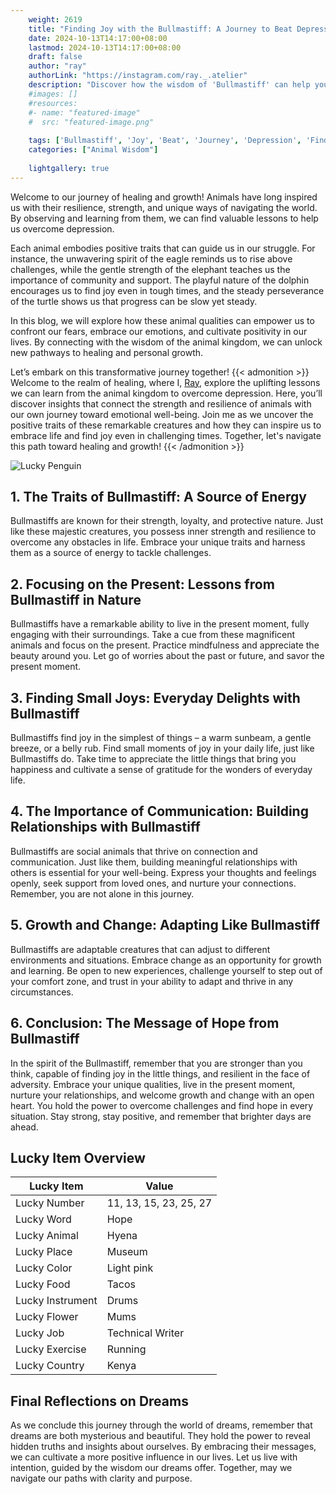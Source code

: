 ```yaml
---
    weight: 2619
    title: "Finding Joy with the Bullmastiff: A Journey to Beat Depression"  # Assuming 'title' column exists
    date: 2024-10-13T14:17:00+08:00
    lastmod: 2024-10-13T14:17:00+08:00
    draft: false
    author: "ray"
    authorLink: "https://instagram.com/ray._.atelier"
    description: "Discover how the wisdom of 'Bullmastiff' can help you overcome depression and find joy in your life journey."
    #images: []
    #resources:
    #- name: "featured-image"
    #  src: "featured-image.png"
    
    tags: ['Bullmastiff', 'Joy', 'Beat', 'Journey', 'Depression', 'Finding']
    categories: ["Animal Wisdom"]
    
    lightgallery: true
---
```

    
Welcome to our journey of healing and growth! Animals have long inspired us with their resilience, strength, and unique ways of navigating the world. By observing and learning from them, we can find valuable lessons to help us overcome depression.

Each animal embodies positive traits that can guide us in our struggle. For instance, the unwavering spirit of the eagle reminds us to rise above challenges, while the gentle strength of the elephant teaches us the importance of community and support. The playful nature of the dolphin encourages us to find joy even in tough times, and the steady perseverance of the turtle shows us that progress can be slow yet steady.

In this blog, we will explore how these animal qualities can empower us to confront our fears, embrace our emotions, and cultivate positivity in our lives. By connecting with the wisdom of the animal kingdom, we can unlock new pathways to healing and personal growth.

Let’s embark on this transformative journey together!
{{< admonition >}}
Welcome to the realm of healing, where I, [Ray](https://instagram.com/ray._.atelier), explore the uplifting lessons we can learn from the animal kingdom to overcome depression. Here, you’ll discover insights that connect the strength and resilience of animals with our own journey toward emotional well-being. Join me as we uncover the positive traits of these remarkable creatures and how they can inspire us to embrace life and find joy even in challenging times. Together, let's navigate this path toward healing and growth!
{{< /admonition >}}

![Lucky Penguin](https://cdn.pixabay.com/photo/2024/09/07/02/34/penguins-9028827_1280.jpg "Lucky Penguin")

## 1. The Traits of Bullmastiff: A Source of Energy
Bullmastiffs are known for their strength, loyalty, and protective nature. Just like these majestic creatures, you possess inner strength and resilience to overcome any obstacles in life. Embrace your unique traits and harness them as a source of energy to tackle challenges.

## 2. Focusing on the Present: Lessons from Bullmastiff in Nature
Bullmastiffs have a remarkable ability to live in the present moment, fully engaging with their surroundings. Take a cue from these magnificent animals and focus on the present. Practice mindfulness and appreciate the beauty around you. Let go of worries about the past or future, and savor the present moment.

## 3. Finding Small Joys: Everyday Delights with Bullmastiff
Bullmastiffs find joy in the simplest of things – a warm sunbeam, a gentle breeze, or a belly rub. Find small moments of joy in your daily life, just like Bullmastiffs do. Take time to appreciate the little things that bring you happiness and cultivate a sense of gratitude for the wonders of everyday life.

## 4. The Importance of Communication: Building Relationships with Bullmastiff
Bullmastiffs are social animals that thrive on connection and communication. Just like them, building meaningful relationships with others is essential for your well-being. Express your thoughts and feelings openly, seek support from loved ones, and nurture your connections. Remember, you are not alone in this journey.

## 5. Growth and Change: Adapting Like Bullmastiff
Bullmastiffs are adaptable creatures that can adjust to different environments and situations. Embrace change as an opportunity for growth and learning. Be open to new experiences, challenge yourself to step out of your comfort zone, and trust in your ability to adapt and thrive in any circumstances.

## 6. Conclusion: The Message of Hope from Bullmastiff
In the spirit of the Bullmastiff, remember that you are stronger than you think, capable of finding joy in the little things, and resilient in the face of adversity. Embrace your unique qualities, live in the present moment, nurture your relationships, and welcome growth and change with an open heart. You hold the power to overcome challenges and find hope in every situation. Stay strong, stay positive, and remember that brighter days are ahead.


## Lucky Item Overview
| Lucky Item          | Value              |
|---------------|--------------------|
| Lucky Number        | 11, 13, 15, 23, 25, 27  |
| Lucky Word          | Hope |
| Lucky Animal        | Hyena |
| Lucky Place         | Museum     |
| Lucky Color         | Light pink     |
| Lucky Food          | Tacos      |
| Lucky Instrument    | Drums |
| Lucky Flower        | Mums    |
| Lucky Job           | Technical Writer       |
| Lucky Exercise      | Running  |
| Lucky Country       | Kenya    |


##  Final Reflections on Dreams

As we conclude this journey through the world of dreams, remember that dreams are both mysterious and beautiful. They hold the power to reveal hidden truths and insights about ourselves. By embracing their messages, we can cultivate a more positive influence in our lives. Let us live with intention, guided by the wisdom our dreams offer. Together, may we navigate our paths with clarity and purpose.
